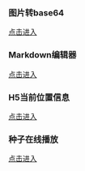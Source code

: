 ### 图片转base64
[点击进入](https://rookie-birds.github.io/online-tools/toBase64.html)

### Markdown编辑器
[点击进入](https://rookie-birds.github.io/online-tools/markdown.html)

### H5当前位置信息
[点击进入](https://rookie-birds.github.io/online-tools/current-position.html)

### 种子在线播放
[点击进入](https://rookie-birds.github.io/online-tools/torrent-live-play.html)